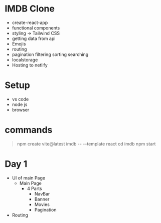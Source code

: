 # IMDB Clone

- create-react-app
- functional components
- styling -> Tailwind CSS
- getting data from api
- Emojis
- routing
- pagination filtering sorting searching
- localstorage
- Hosting to netlify


# Setup

- vs code
- node js
- browser

# commands

> npm create vite@latest imdb -- --template react
> cd imdb
> npm start



# Day 1

- UI of main Page
    - Main Page
        - 4 Parts
            - NavBar
            - Banner
            - Movies
            - Pagination
- Routing



<!-- https://api.themoviedb.org/3/movie/550?api_key=0e91e6cabfc35f7f84a3d9a870b308c5 -->



<!-- https://youtu.be/d81PrGsLUzg?t=4145 -->